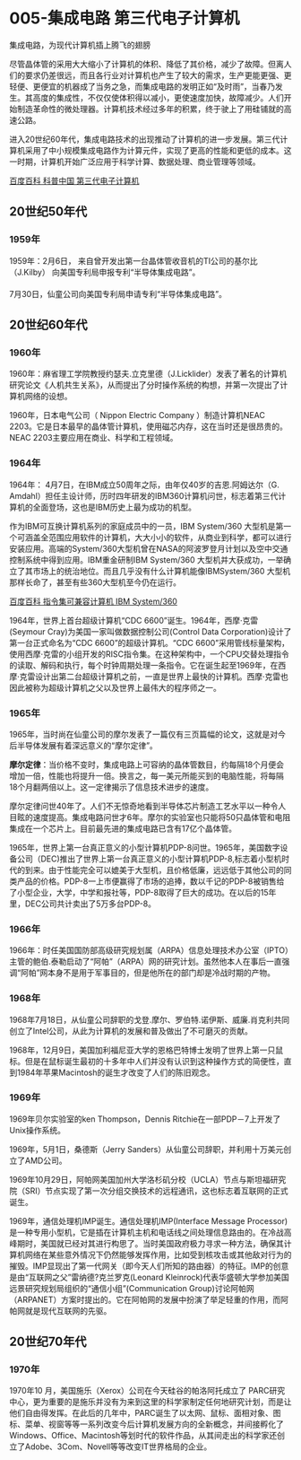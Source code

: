 # 005-集成电路 第三代电子计算机

集成电路，为现代计算机插上腾飞的翅膀 

尽管晶体管的采用大大缩小了计算机的体积、降低了其价格，减少了故障。但离人们的要求仍差很远，而且各行业对计算机也产生了较大的需求，生产更能更强、更轻便、更便宜的机器成了当务之急，而集成电路的发明正如“及时雨”，当春乃发生。其高度的集成性，不仅仅使体积得以减小，更使速度加快，故障减少。人们开始制造革命性的微处理器。计算机技术经过多年的积累，终于驶上了用硅铺就的高速公路。

进入20世纪60年代，集成电路技术的出现推动了计算机的进一步发展。第三代计算机采用了中小规模集成电路作为计算元件，实现了更高的性能和更低的成本。这一时期，计算机开始广泛应用于科学计算、数据处理、商业管理等领域。

[百度百科 科普中国 第三代电子计算机](https://baike.baidu.com/item/%E7%AC%AC%E4%B8%89%E4%BB%A3%E7%94%B5%E5%AD%90%E8%AE%A1%E7%AE%97%E6%9C%BA)

## 20世纪50年代

### 1959年

1959年：2月6日， 来自曾开发出第一台晶体管收音机的TI公司的基尔比（J.Kilby） 向美国专利局申报专利“半导体集成电路”。 

7月30日，仙童公司向美国专利局申请专利“半导体集成电路”。 

## 20世纪60年代

### 1960年

1960年：麻省理工学院教授约瑟夫.立克里德（J.Licklider）发表了著名的计算机研究论文《人机共生关系》，从而提出了分时操作系统的构想，并第一次提出了计算机网络的设想。 

1960年，日本电气公司（ Nippon Electric Company ）制造计算机NEAC 2203。它是日本最早的晶体管计算机，使用磁芯内存，这在当时还是很昂贵的。NEAC 2203主要应用在商业、科学和工程领域。 


### 1964年

1964年： 4月7日，在IBM成立50周年之际，由年仅40岁的吉恩.阿姆达尔（G. Amdahl）担任主设计师，历时四年研发的IBM360计算机问世，标志着第三代计算机的全面登场，这也是IBM历史上最为成功的机型。 

作为IBM可互换计算机系列的家庭成员中的一员，IBM System/360 大型机是第一个可涵盖全范围应用软件的计算机，大大小小的软件，从商业到科学，都可以进行安装应用。高端的System/360大型机曾在NASA的阿波罗登月计划以及空中交通控制系统中得到应用。IBM重金研制IBM System/360 大型机并大获成功，一举确立了其市场上的统治地位。而且几乎没有什么计算机能像IBMSystem/360 大型机那样长命了，甚至有些360大型机至今仍在运行。 

[百度百科 指令集可兼容计算机 IBM System/360](https://baike.baidu.com/item/system360/3734905?fr=ge_ala)

1964年，世界上首台超级计算机“CDC 6600”诞生。1964年，西摩·克雷(Seymour Cray)为美国一家叫做数据控制公司(Control Data Corporation)设计了第一台正式命名为“CDC 6600”的超级计算机。“CDC 6600”采用管线标量架构，使用西摩·克雷的小组开发的RISC指令集。在这种架构中，一个CPU交替处理指令的读取、解码和执行，每个时钟周期处理一条指令。它在诞生起至1969年，在西摩·克雷设计出第二台超级计算机之前，一直是世界上最快的计算机。西摩·克雷也因此被称为超级计算机之父以及世界上最伟大的程序师之一。 

### 1965年

1965年，当时尚在仙童公司的摩尔发表了一篇仅有三页篇幅的论文，这就是对今后半导体发展有着深远意义的“摩尔定律”。 

**摩尔定律**：当价格不变时，集成电路上可容纳的晶体管数目，约每隔18个月便会增加一倍，性能也将提升一倍。换言之，每一美元所能买到的电脑性能，将每隔18个月翻两倍以上。这一定律揭示了信息技术进步的速度。

摩尔定律问世40年了。人们不无惊奇地看到半导体芯片制造工艺水平以一种令人目眩的速度提高。集成电路问世才6年。摩尔的实验室也只能将50只晶体管和电阻集成在一个芯片上。目前最先进的集成电路已含有17亿个晶体管。

1965年，世界上第一台真正意义的小型计算机PDP-8问世。1965年，美国数字设备公司（DEC)推出了世界上第一台真正意义的小型计算机PDP-8,标志着小型机时代的到来。由于性能完全可以媲美于大型机，且价格低廉，远远低于其他公司的同类产品的价格。PDP-8一上市便赢得了市场的追捧，数以千记的PDP-8被销售给了小型企业，大学，中学和报社等，PDP-8取得了巨大的成功。在以后的15年里，DEC公司共计卖出了5万多台PDP-8。

### 1966年

1966年：时任美国国防部高级研究规划属（ARPA）信息处理技术办公室（IPTO）主管的鲍伯.泰勒启动了“阿帕”（ARPA）网的研究计划。虽然他本人在事后一直强调“阿帕”网本身不是用于军事目的，但是他所在的部门却是冷战时期的产物。

### 1968年

1968年7月18日，从仙童公司辞职的戈登.摩尔、罗伯特.诺伊斯、威廉.肖克利共同创立了Intel公司，从此为计算机的发展和普及做出了不可磨灭的贡献。 

1968年，12月9日，美国加利福尼亚大学的恩格巴特博士发明了世界上第一只鼠标。但是在鼠标诞生最初的十多年中人们并没有认识到这种操作方式的简便性，直到1984年苹果Macintosh的诞生才改变了人们的陈旧观念。

### 1969年

1969年贝尔实验室的ken Thompson，Dennis Ritchie在一部PDP－7上开发了Unix操作系统。 

1969年，5月1日，桑德斯（Jerry Sanders）从仙童公司辞职，并利用十万美元创立了AMD公司。

1969年10月29日，阿帕网美国加州大学洛杉矶分校（UCLA）节点与斯坦福研究院（SRI）节点实现了第一次分组交换技术的远程通讯，这也标志着互联网的正式诞生。 

1969年，通信处理机IMP诞生。通信处理机IMP(Interface Message Processor)是一种专用小型机，它是插在计算机主机和电话线之间处理信息路由的。在冷战高峰期时，美国就已经对其进行构思了。当时美国政府极力寻求一种方法，确保其计算机网络在某些意外情况下仍然能够发挥作用，比如受到核攻击或其他敌对行为的摧毁。IMP显现出了第一代网关（即今天人们所知的路由器）的特征。IMP的创意是由“互联网之父”雷纳德?克兰罗克(Leonard Kleinrock)代表华盛顿大学参加美国远景研究规划局组织的“通信小组”(Communication Group)讨论阿帕网（ARPANET）方案时提出的。它在阿帕网的发展中扮演了举足轻重的作用，而阿帕网就是现代互联网的先驱。 

## 20世纪70年代

### 1970年

1970年10 月，美国施乐（Xerox）公司在今天硅谷的帕洛阿托成立了 PARC研究中心，更为重要的是施乐并没有为来到这里的科学家制定任何地研究计划，而是让他们自由得发挥。在此后的几年中，PARC诞生了以太网、鼠标、面相对象、图标、菜单、视窗等等一系列改变今后计算机发展方向的全新概念，并间接孵化了Windows、Office、Macintosh等划时代的软件作品，从其间走出的科学家还创立了Adobe、3Com、Novell等等改变IT世界格局的企业。